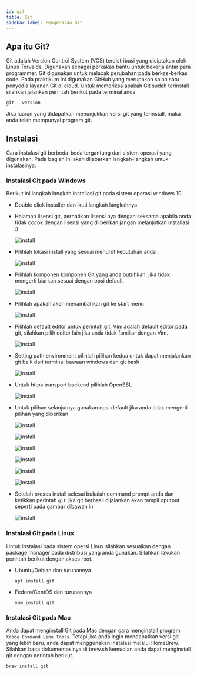 ```yaml
---
id: git
title: Git
sidebar_label: Pengenalan Git
---
```


## Apa itu Git?

Git adalah Version Control System (VCS) terdistribusi yang diciptakan oleh Linus
Torvalds. Digunakan sebagai perkakas bantu untuk bekerja antar para programmer.
Git digunakan untuk melacak perubahan pada berkas-berkas code. Pada praktikum
ini digunakan GitHub yang merupakan salah satu penyedia layanan Git di cloud.
Untuk memeriksa apakah Git sudah terinstall silahkan jalankan perintah berikut
pada terminal anda.

```
git --version
```

Jika luaran yang didapatkan menunjukkan versi git yang terinstall, maka anda
telah mempunyai program git.

## Instalasi

Cara instalasi git berbeda-beda tergantung dari sistem operasi yang digunakan.
Pada bagian ini akan dijabarkan langkah-langkah untuk instalasinya.

### Instalasi Git pada Windows
Berikut ini langkah langkah installasi git pada sistem operasi windows 10.

- Double click installer dan ikuti langkah langkahnya

- Halaman lisensi git, perhatikan lisensi nya dengan seksama apabila anda tidak
cocok dengan lisensi yang di berikan jangan melanjutkan installasi :)

  ![install](/img/01-install-git.png)

- Pilihlah lokasi install yang sesuai menurut kebutuhan anda :

  ![install](/img/02-install-git.png)

- Pilihlah komponen komponen Git yang anda butuhkan, jika tidak mengerti biarkan
sesuai dengan opsi default

  ![install](/img/03-install-git.png)

- Pilihlah apakah akan menambahkan git ke start menu :

  ![install](/img/04-install-git.png)

- Pilihlah default editor untuk perintah git. Vim adalah default editor pada git,
silahkan pilih editor lain jika anda tidak familiar dengan Vim.

  ![install](/img/05-install-git.png)

- Setting path environment pilihlah pilihan kedua untuk dapat menjalankan git baik
dari terminal bawaan windows dan git bash

  ![install](/img/06-install-git.png)

- Untuk https transport backend pilihlah OpenSSL

  ![install](/img/07-install-git.png)

- Untuk pilihan selanjutnya gunakan opsi default jika anda tidak mengerti pilihan yang diberikan

  ![install](/img/08-install-git.png)

  ![install](/img/09-install-git.png)

  ![install](/img/10-install-git.png)

  ![install](/img/11-install-git.png)

  ![install](/img/12-install-git.png)

  ![install](/img/13-install-git.png)

- Setelah proses install selesai bukalah command prompt anda dan ketikkan perintah
`git` jika git berhasil dijalankan akan tampil oputput seperti pada gambar
dibawah ini

  ![install](images/installgit/14-install-git.png)

### Instalasi Git pada Linux

Untuk instalasi pada sistem opersi Linux silahkan sesuaikan dengan package
manager pada distribusi yang anda gunakan. Silahkan lakukan perintah berikut
dengan akses root.

- Ubuntu/Debian dan turunannya

    ```
    apt install git
    ```

- Fedora/CentOS dan turunannya

    ```
    yum install git
    ```

### Instalasi Git pada Mac

Anda dapat menginstall Git pada Mac dengan cara menginstall program `Xcode
Command Line Tools`. Tetapi jika anda ingin mendapatkan versi git yang lebih
baru, anda dapat menggunakan instalasi melalui HomeBrew. Silahkan baca
dokumentasinya di brew.sh kemudian anda dapat menginstall git dengan perintah
berikut.

```
brew install git
```

